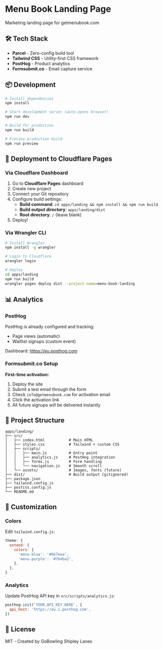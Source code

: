 # Menu Book Landing Page

Marketing landing page for getmenubook.com

## 🛠️ Tech Stack

- **Parcel** - Zero-config build tool
- **Tailwind CSS** - Utility-first CSS framework
- **PostHog** - Product analytics
- **Formsubmit.co** - Email capture service

## 📦 Development

```bash
# Install dependencies
npm install

# Start development server (auto-opens browser)
npm run dev

# Build for production
npm run build

# Preview production build
npm run preview
```

## 🚀 Deployment to Cloudflare Pages

### Via Cloudflare Dashboard

1. Go to **Cloudflare Pages** dashboard
2. Create new project
3. Connect your Git repository
4. Configure build settings:
   - **Build command**: `cd apps/landing && npm install && npm run build`
   - **Build output directory**: `apps/landing/dist`
   - **Root directory**: `/` (leave blank)
5. Deploy!

### Via Wrangler CLI

```bash
# Install Wrangler
npm install -g wrangler

# Login to Cloudflare
wrangler login

# Deploy
cd apps/landing
npm run build
wrangler pages deploy dist --project-name=menu-book-landing
```

## 📊 Analytics

### PostHog

PostHog is already configured and tracking:
- Page views (automatic)
- Waitlist signups (custom event)

Dashboard: https://eu.posthog.com

### Formsubmit.co Setup

**First-time activation:**

1. Deploy the site
2. Submit a test email through the form
3. Check `info@getmenubook.com` for activation email
4. Click the activation link
5. All future signups will be delivered instantly

## 📁 Project Structure

```
apps/landing/
├── src/
│   ├── index.html           # Main HTML
│   ├── styles.css           # Tailwind + custom CSS
│   ├── scripts/
│   │   ├── main.js          # Entry point
│   │   ├── analytics.js     # PostHog integration
│   │   ├── forms.js         # Form handling
│   │   └── navigation.js    # Smooth scroll
│   └── assets/              # Images, fonts (future)
├── dist/                    # Build output (gitignored)
├── package.json
├── tailwind.config.js
├── postcss.config.js
└── README.md
```

## 🎨 Customization

### Colors

Edit `tailwind.config.js`:

```javascript
theme: {
  extend: {
    colors: {
      'menu-blue': '#667eea',
      'menu-purple': '#764ba2',
    },
  },
}
```

### Analytics

Update PostHog API key in `src/scripts/analytics.js`:

```javascript
posthog.init('YOUR_API_KEY_HERE', {
  api_host: 'https://eu.i.posthog.com',
})
```

## 📝 License

MIT - Created by GoBowling Shipley Lanes
